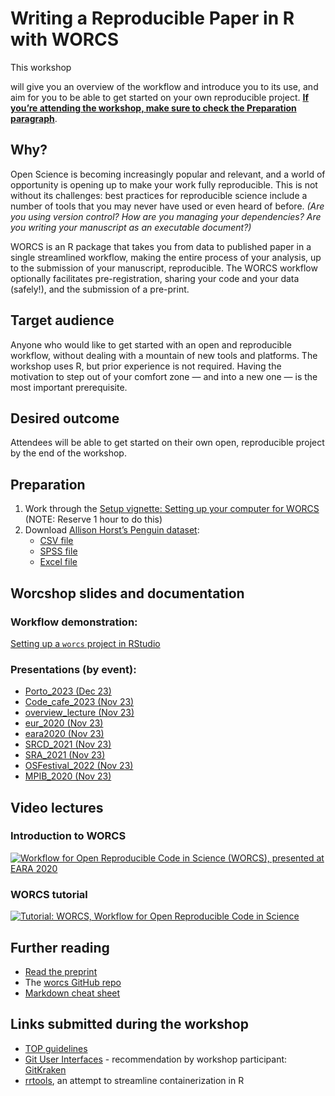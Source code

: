 Writing a Reproducible Paper in R with WORCS
================

This workshop
<!--will be taught by [Caspar van Lissa](https://github.com/cjvanlissa), the author of the WORCS package, in collaboration with [RDM Support](https://www.uu.nl/en/research/research-data-management). We-->
will give you an overview of the workflow and introduce you to its use,
and aim for you to be able to get started on your own reproducible
project. [**If you’re attending the workshop, make sure to check the
Preparation paragraph**](#preparation).

## Why?

Open Science is becoming increasingly popular and relevant, and a world
of opportunity is opening up to make your work fully reproducible. This
is not without its challenges: best practices for reproducible science
include a number of tools that you may never have used or even heard of
before. *(Are you using version control? How are you managing your
dependencies? Are you writing your manuscript as an executable
document?)*

WORCS is an R package that takes you from data to published paper in a
single streamlined workflow, making the entire process of your analysis,
up to the submission of your manuscript, reproducible. The WORCS
workflow optionally facilitates pre-registration, sharing your code and
your data (safely!), and the submission of a pre-print.

## Target audience

Anyone who would like to get started with an open and reproducible
workflow, without dealing with a mountain of new tools and platforms.
The workshop uses R, but prior experience is not required. Having the
motivation to step out of your comfort zone — and into a new one — is
the most important prerequisite.

## Desired outcome

Attendees will be able to get started on their own open, reproducible
project by the end of the workshop.

## Preparation

1.  Work through the [Setup vignette: Setting up your computer for
    WORCS](https://cjvanlissa.github.io/worcs/articles/setup.html)
    (NOTE: Reserve 1 hour to do this)
2.  Download [Allison Horst’s Penguin
    dataset](https://github.com/allisonhorst/palmerpenguins):
    - [CSV
      file](https://raw.githubusercontent.com/bvreede/worcshop/master/data/penguins.csv)
    - [SPSS
      file](https://raw.githubusercontent.com/bvreede/worcshop/master/data/penguins.sav)
    - [Excel
      file](https://raw.githubusercontent.com/bvreede/worcshop/master/data/penguins.xlsx)

## Worcshop slides and documentation

### Workflow demonstration:

[Setting up a `worcs` project in
RStudio](https://cjvanlissa.github.io/worcs/articles/workflow.html)

### Presentations (by event):

- [Porto_2023 (Dec
  23)](https://cjvanlissa.github.io/worcshop/Porto_2023.html)
- [Code_cafe_2023 (Nov
  23)](https://cjvanlissa.github.io/worcshop/Code_cafe_2023.html)
- [overview_lecture (Nov
  23)](https://cjvanlissa.github.io/worcshop/overview_lecture.html)
- [eur_2020 (Nov
  23)](https://cjvanlissa.github.io/worcshop/eur_2020.html)
- [eara2020 (Nov
  23)](https://cjvanlissa.github.io/worcshop/eara2020.html)
- [SRCD_2021 (Nov
  23)](https://cjvanlissa.github.io/worcshop/SRCD_2021.html)
- [SRA_2021 (Nov
  23)](https://cjvanlissa.github.io/worcshop/SRA_2021.html)
- [OSFestival_2022 (Nov
  23)](https://cjvanlissa.github.io/worcshop/OSFestival_2022.html)
- [MPIB_2020 (Nov
  23)](https://cjvanlissa.github.io/worcshop/MPIB_2020.html)

<!--[Introducing worcs](https://bvreede.github.io/worcshop/slides/overview_lecture.html)-->

## Video lectures

### Introduction to WORCS

[![Workflow for Open Reproducible Code in Science (WORCS), presented at
EARA
2020](http://img.youtube.com/vi/ysOxHYUWdFY/0.jpg)](http://www.youtube.com/watch?v=ysOxHYUWdFY "Workflow for Open Reproducible Code in Science (WORCS), presented at EARA 2020")

<!-- <iframe width="560" height="315" src="https://www.youtube.com/embed/ysOxHYUWdFY" title="YouTube video player" frameborder="0" allow="accelerometer; autoplay; clipboard-write; encrypted-media; gyroscope; picture-in-picture" allowfullscreen></iframe> -->

### WORCS tutorial

<!-- <iframe width="560" height="315" src="https://www.youtube.com/embed/uzjpN_yFeUU" title="YouTube video player" frameborder="0" allow="accelerometer; autoplay; clipboard-write; encrypted-media; gyroscope; picture-in-picture" allowfullscreen></iframe> -->

[![Tutorial: WORCS, Workflow for Open Reproducible Code in
Science](http://img.youtube.com/vi/uzjpN_yFeUU/0.jpg)](http://www.youtube.com/watch?v=uzjpN_yFeUU "Tutorial: WORCS, Workflow for Open Reproducible Code in Science")

## Further reading

- [Read the preprint](https://psyarxiv.com/k4wde/)
- The [worcs GitHub repo](https://github.com/cjvanlissa/worcs)
- [Markdown cheat sheet](https://www.markdownguide.org/cheat-sheet)

## Links submitted during the workshop

- [TOP guidelines](https://www.cos.io/our-services/top-guidelines)
- [Git User Interfaces](https://git-scm.com/downloads/guis) -
  recommendation by workshop participant:
  [GitKraken](https://www.gitkraken.com/)
- [rrtools](https://github.com/benmarwick/rrtools), an attempt to
  streamline containerization in R
